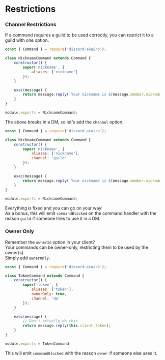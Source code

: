 # Restrictions

### Channel Restrictions

If a command requires a guild to be used correctly, you can restrict it to a guild with one option.  

```js
const { Command } = require('discord-akairo');

class NicknameCommand extends Command {
    constructor() {
        super('nickname', {
            aliases: ['nickname']
        });
    }

    exec(message) {
        return message.reply(`Your nickname is ${message.member.nickname}.`);
    }
}

module.exports = NicknameCommand;
```

The above breaks in a DM, so let's add the `channel` option.  

```js
const { Command } = require('discord-akairo');

class NicknameCommand extends Command {
    constructor() {
        super('nickname', {
            aliases: ['nickname'],
            channel: 'guild'
        });
    }

    exec(message) {
        return message.reply(`Your nickname is ${message.member.nickname}.`);
    }
}

module.exports = NicknameCommand;
```

Everything is fixed and you can go on your way!  
As a bonus, this will emit `commandBlocked` on the command handler with the reason `guild` if someone tries to use it in a DM.  

### Owner Only

Remember the `ownerId` option in your client?  
Your commands can be owner-only, restricting them to be used by the owner(s).  
Simply add `ownerOnly`.  

```js
const { Command } = require('discord-akairo');

class TokenCommand extends Command {
    constructor() {
        super('token', {
            aliases: ['token'],
            ownerOnly: true,
            channel: 'dm'
        });
    }

    exec(message) {
        // Don't actually do this.
        return message.reply(this.client.token);
    }
}

module.exports = TokenCommand;
```

This will emit `commandBlocked` with the reason `owner` if someone else uses it.  
